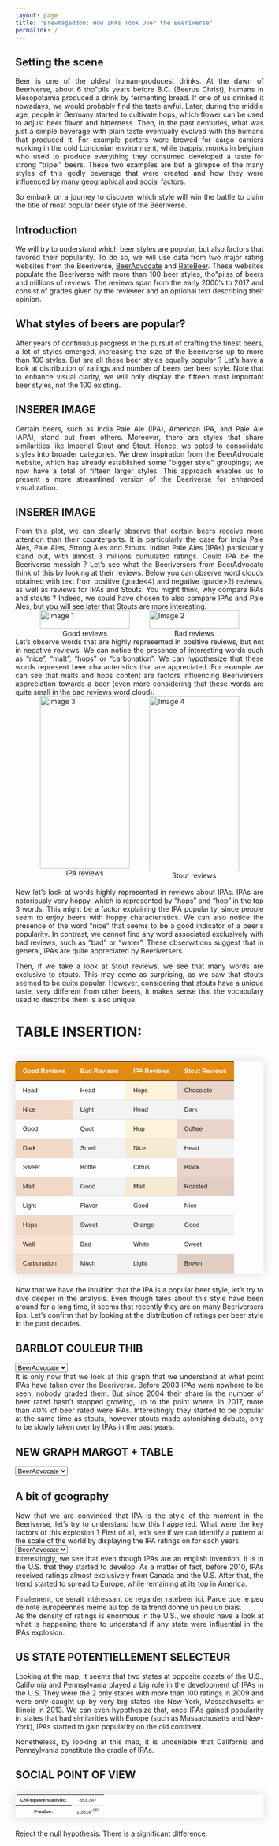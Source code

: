 ```yaml
---
layout: page
title: "Brewmageddon: How IPAs Took Over the Beeriverse"
permalink: /
---
```


<style>
    .styled-table {
        border-collapse: collapse;
        margin: 25px 0;
        font-size: 0.9em;
        font-family: sans-serif;
        min-width: 400px;
        box-shadow: 0 0 20px rgba(0, 0, 0, 0.15);
        border-radius: 5px 5px 5px 5px;
        overflow: hidden
    }

    .styled-table thead tr {
        background-color: #e38b11;
        color: #ffffff;
        text-align: left;
    }

    .styled-table th,
    .styled-table td {
        padding: 12px 15px;
    }

    .styled-table tbody tr {
        border: none;
        border-bottom: 1px solid #dddddd;
    }

    .styled-table tbody tr:nth-of-type(even) {
        background-color: #f3f3f3;
    }

    .styled-table tbody tr.active-row {
    font-weight: bold;
    color: #b84d14;
    }

    .pils-cell {
        background-color: rgba(254,196,79,0.2);
    }

    .brique-cell {
        background-color: rgba(236,112,20,0.2);
    }

    .marron-cell {
        background-color: rgba(153,52,4,0.2);
    }

/* #################################################################
Styles communs, similaires à .styled-table mais sans tr:last-of-type 
*/



.styled-table-no-last-tr {
    /* Styles communs, similaires à .styled-table mais sans tr:last-of-type */
    border-collapse: collapse;
    font-size: 0.7em;
    font-family: sans-serif;
    min-width: 100px;
    box-shadow: 0 0 20px rgba(0, 0, 0, 0.15);
    border-radius: 5px 5px 5px 5px;
    overflow: hidden;
}

.styled-table-no-last-tr thead tr {
    /* Styles pour l'en-tête */
    background-color: #e38b12;
    color: #ffffff;
    text-align: left;
}

.styled-table-no-last-tr th,
.styled-table-no-last-tr td {
    /* Styles pour les cellules */
    text-align: center;
    padding: 5px 10px;
}

.styled-table-no-last-tr tbody tr {
    /* Styles pour les lignes du corps du tableau */
    border: none;
    border-bottom: 1px solid #dddddd;
}

.styled-table-no-last-tr tbody tr.active-row {
    /* Styles pour les lignes actives du corps du tableau */
    font-weight: bold;
    color: #b84d14;
}

.styled-table-no-last-tr th {
    /* Styles pour les cellules d'en-tête */
    background-color: #ffffff;
}

</style>





## Setting the scene

<div style="text-align: justify;">
Beer is one of the oldest human-producest drinks. At the dawn of Beeriverse, about 6 tho"pils years before B.C. (Beerus Christ), humans in Mesopotamia produced a drink by fermenting bread. If one of us drinked it nowadays, we would probably find the taste awful. Later, during the middle age, people in Germany started to cultivate hops, which flower can be used to adjust beer flavor and bitterness. Then, in the past centuries, what was just a simple beverage with plain taste eventually evolved with the humans that produced it. For example porters were brewed for cargo carriers working in the cold Londonian environment, while trappist monks in belgium who used to produce everything they consumed developed a taste for strong “tripel” beers. These two examples are but a glimpse of the many styles of this godly beverage that were created and how they were influenced by many geographical and social factors.  

So embark on a journey to discover which style will win the battle to claim the title of most popular beer style of the Beeriverse.
</div>

## Introduction

<div style="text-align: justify;">
We will try to understand which beer styles are popular, but also factors that favored their popularity. To do so, we will use data from two major rating websites from the Beeriverse, <a href="https://www.beeradvocate.com/" target="_blank">BeerAdvocate</a> and <a href="https://www.ratebeer.com/" target="_blank">RateBeer</a>. These websites populate the Beeriverse with more than 100 beer styles, tho"pilss of beers and millions of reviews. The reviews span from the early 2000’s to 2017 and consist of grades given by the reviewer and an optional text describing their opinion.
</div>

## What styles of beers are popular?

<div style="text-align: justify;">
After years of continuous progress in the pursuit of crafting the finest beers, a lot of styles emerged, increasing the size of the Beeriverse up to more than 100 styles. But are all these beer styles equally popular ? Let’s have a look at distribution of ratings and number of beers per beer style. Note that to enhance visual clarity, we will only display the fifteen most important beer styles, not the 100 existing.
</div>



## INSERER IMAGE



<div style="text-align: justify;">
Certain beers, such as India Pale Ale (IPA), American IPA, and Pale Ale (APA), stand out from others. Moreover, there are styles that share similarities like Imperial Stout and Stout. Hence, we opted to consolidate styles into broader categories. We drew inspiration from the BeerAdvocate website, which has already established some "bigger style" groupings; we now have a total of fifteen larger styles. This approach enables us to present a more streamlined version of the Beeriverse for enhanced visualization.
</div>


## INSERER IMAGE

<div style="text-align: justify;">
From this plot, we can clearly observe that certain beers receive more attention than their counterparts. It is particularly the case for India Pale Ales, Pale Ales, Strong Ales and Stouts. Indian Pale Ales (IPAs) particularly stand out, with almost 3 millions cumulated ratings. Could IPA be the Beeriverse messiah ?  
Let’s see what the Beeriversers from BeerAdvocate think of this by looking at their reviews. Below you can observe word clouds obtained with text from positive (grade&lt;4) and negative (grade&gt;2) reviews, as well as reviews for IPAs and Stouts. You might think, why compare IPAs and stouts ? Indeed, we could have chosen to also compare IPAs and Pale Ales, but you will see later that Stouts are more interesting.
</div>



<div style="display: flex; justify-content: center;">
    <div style="width: 80%;">
        <div style="display: flex; justify-content: space-between;">
            <div style="width: 45%;">
                <img src="{{ site.baseurl }}/assets/plots/good.png" alt="Image 1" style="width: 100%; height: auto;">
                <figcaption style="text-align: center;">Good reviews</figcaption>
            </div>
            <div style="width: 45%;">
                <img src="{{ site.baseurl }}/assets/plots/bad.png" alt="Image 2" style="width: 100%; height: auto;">
                <figcaption style="text-align: center;">Bad reviews</figcaption>
            </div>
        </div>
    </div>
</div>


<div style="text-align: justify;">
<br>
Let’s observe words that are highly represented in positive reviews, but not in negative reviews. We can notice the presence of interesting words such as “nice”, “malt”, “hops” or “carbonation”. We can hypothesize that these words represent beer characteristics that are appreciated. For example we can see that malts and hops content are factors influencing Beeriversers appreciation towards a beer (even more considering that these words are quite small in the bad reviews word cloud).
</div>


<div style="display: flex; justify-content: center;">
    <div style="width: 80%;">
        <div style="display: flex; justify-content: space-between;">
            <div style="width: 45%;">
                <img src="{{ site.baseurl }}/assets/plots/ipa.png" alt="Image 3" style="width: 100%; height: 350px;">
                <figcaption style="text-align: center;">IPA reviews</figcaption>
            </div>
            <div style="width: 45%;">
                <img src="{{ site.baseurl }}/assets/plots/stout.png" alt="Image 4" style="width: 100%; height: 355px;">
                <figcaption style="text-align: center;">Stout reviews</figcaption>
            </div>
        </div>
    </div>
</div>


<div style="text-align: justify;">
<br>
Now let’s look at words highly represented in reviews about IPAs. IPAs are notoriously very hoppy, which is represented by “hops” and “hop” in the top 3 words. This might be a factor explaining the IPA popularity, since people seem to enjoy beers with hoppy characteristics. We can also notice the presence of the word “nice” that seems to be a good indicator of a beer's popularity. In contrast, we cannot find any word associated exclusively with bad reviews, such as “bad” or “water”. These observations suggest that in general, IPAs are quite appreciated by Beeriversers.  

Then, if we take a look at Stout reviews, we see that many words are exclusive to stouts. This may come as surprising, as we saw that stouts seemed to be quite popular. However, considering that stouts have a unique taste, very different from other beers, it makes sense that the vocabulary used to describe them is also unique.
<br>
</div>

# TABLE INSERTION:

<div style="display: flex; justify-content: center;">
    <table class="styled-table">
        <thead>
            <tr>
                <th>Good Reviews</th>
                <th>Bad Reviews</th>
                <th>IPA Reviews</th>
                <th>Stout Reviews</th>
            </tr>
        </thead>
        <tbody>
            <tr>
                <td>Head</td>
                <td>Head</td>
                <td class="pils-cell">Hops</td>
                <td class="marron-cell">Chocolate</td>
            </tr>
            <tr>
                <td class="brique-cell">Nice</td>
                <td>Light</td>
                <td>Head</td>
                <td>Dark</td>
            </tr>
            <tr>
                <td>Good</td>
                <td>Quot</td>
                <td class="pils-cell">Hop</td>
                <td class="marron-cell">Coffee</td>
            </tr>
            <tr>
                <td class="brique-cell">Dark</td>
                <td>Smell</td>
                <td class="pils-cell">Nice</td>
                <td>Head</td>
            </tr>
            <tr>
                <td>Sweet</td>
                <td>Bottle</td>
                <td>Citrus</td>
                <td class="marron-cell">Black</td>
            </tr>
            <tr>
                <td class="brique-cell">Malt</td>
                <td>Good</td>
                <td class="pils-cell">Malt</td>
                <td class="marron-cell">Roasted</td>
            </tr>
            <tr>
                <td>Light</td>
                <td>Flavor</td>
                <td>Good</td>
                <td>Nice</td>
            </tr>
            <tr>
                <td class="brique-cell">Hops</td>
                <td>Sweet</td>
                <td>Orange</td>
                <td>Good</td>
            </tr>
            <tr>
                <td class="brique-cell">Well</td>
                <td>Bad</td>
                <td>White</td>
                <td>Sweet</td>
            </tr>
            <tr>
                <td class="brique-cell">Carbonation</td>
                <td>Much</td>
                <td>Light</td>
                <td class="marron-cell">Brown</td>
            </tr>
        </tbody>
    </table>
</div>





<div style="text-align: justify;">
Now that we have the intuition that the IPA is a popular beer style, let’s try to dive deeper in the analysis. Even though tales about this style have been around for a long time, it seems that recently they are on many Beeriversers lips. Let’s confirm that by looking at the distribution of ratings per beer style in the past decades.
</div>


## BARBLOT COULEUR THIB

<select id="selector2">
    <option value="ba_IPA">BeerAdvocate</option>
    <option value="rb_IPA">RateBeer</option>
</select>

<!-- Conteneur pour afficher le contenu sélectionné -->
<div id="content_ratings_per_year">
    <!-- Le contenu sera affiché ici -->
</div>

<!-- Inclusion du script JavaScript -->
<script>
document.addEventListener('DOMContentLoaded', function() {
    const select = document.getElementById('selector2');
    const content = document.getElementById('content_ratings_per_year');


        function loadBeerAdvocateImage() {
            content.innerHTML = '<object type="text/html" data="{{ site.baseurl }}/assets/plots/ba_normalized_ratings_690px.html" style="width: 700px; height: 620px;"></object>';
        }

        // Charger l'image BeerAdvocate au chargement initial
        loadBeerAdvocateImage();


    select.addEventListener('change', function() {
        const selectedValue = select.value;
        if (selectedValue === 'ba_IPA') {
            content.innerHTML = '<object type="text/html" data="{{ site.baseurl }}/assets/plots/ba_normalized_ratings_690px.html" style="width: 700px; height: 620px;"></object>';
        } else if (selectedValue === 'rb_IPA') {
            content.innerHTML = '<object type="text/html" data="{{ site.baseurl }}/assets/plots/rb_normalized_ratings_690px.html" style="width: 700px; height: 620px;"></object>';
        }
    });
});
</script>



<div style="text-align: justify;">
It is only now that we look at this graph that we understand at what point IPAs have taken over the Beeriverse. Before 2003 IPAs were nowhere to be seen, nobody graded them. But since 2004 their share in the number of beer rated hasn’t stopped growing, up to the point where, in 2017, more than 40% of beer rated were IPAs. Interestingly they started to be popular at the same time as stouts, however stouts made astonishing debuts, only to be slowly taken over by IPAs in the past years.
</div>


## NEW GRAPH MARGOT + TABLE 



<select id="selector2">
    <option value="ba_IPA">BeerAdvocate</option>
    <option value="rb_IPA">RateBeer</option>
</select>

<!-- Conteneur pour afficher le contenu sélectionné -->
<div id="content_ratings_per_year">
    <!-- Le contenu sera affiché ici -->
</div>

<!-- Inclusion du script JavaScript -->
<script>
document.addEventListener('DOMContentLoaded', function() {
    const select = document.getElementById('selector2');
    const content = document.getElementById('content_ratings_per_year');


        function loadBeerAdvocateImage() {
            content.innerHTML = '<object type="text/html" data="{{ site.baseurl }}/assets/plots/ba_increase_ratings_690px.html" style="width: 700px; height: 620px;"></object>';
        }

        // Charger l'image BeerAdvocate au chargement initial
        loadBeerAdvocateImage();


    select.addEventListener('change', function() {
        const selectedValue = select.value;
        if (selectedValue === 'ba_IPA') {
            content.innerHTML = '<object type="text/html" data="{{ site.baseurl }}/assets/plots/ba_increase_ratings_690px.html" style="width: 700px; height: 620px;"></object>';
        } else if (selectedValue === 'rb_IPA') {
            content.innerHTML = '<object type="text/html" data="{{ site.baseurl }}/assets/plots/rb_increase_ratings_690px.html" style="width: 700px; height: 620px;"></object>';
        }
    });
});
</script>









## A bit of geography

<div style="text-align: justify;">
Now that we are convinced that IPA is the style of the moment in the Beeriverse, let’s try to understand how this happened. What were the key factors of this explosion ? First of all, let’s see if we can identify a pattern at the scale of the world by displaying the IPA ratings on for each years.
</div>


<select id="selector">
    <option value="ba_IPA">BeerAdvocate</option>
    <option value="rb_IPA">RateBeer</option>
</select>

<!-- Conteneur pour afficher le contenu sélectionné -->
<div id="content">
    <!-- Le contenu sera affiché ici -->
</div>

<!-- Inclusion du script JavaScript -->
<script>
document.addEventListener('DOMContentLoaded', function() {
    const select = document.getElementById('selector');
    const content = document.getElementById('content');


        function loadBeerAdvocateImage() {
            content.innerHTML = '<object type="text/html" data="{{ site.baseurl }}/assets/plots/ba_IPA_worldmap_690px.html" style="width: 700px; height: 620px;"></object>';
        }

        // Charger l'image BeerAdvocate au chargement initial
        loadBeerAdvocateImage();


    select.addEventListener('change', function() {
        const selectedValue = select.value;
        if (selectedValue === 'ba_IPA') {
            content.innerHTML = '<object type="text/html" data="{{ site.baseurl }}/assets/plots/ba_IPA_worldmap_690px.html" style="width: 700px; height: 620px;"></object>';
        } else if (selectedValue === 'rb_IPA') {
            content.innerHTML = '<object type="text/html" data="{{ site.baseurl }}/assets/plots/rb_IPA_worldmap_690px.html" style="width: 700px; height: 620px;"></object>';
        }
    });
});
</script>

<div style="text-align: justify;">
Interestingly, we see that even though IPAs are an english invention, it is in the U.S. that they started to develop. As a matter of fact, before 2010, IPAs received ratings almost exclusively from Canada and the U.S. After that, the trend started to spread to Europe, while remaining at its top in America.

Finalement, ce serait intéressant de regarder ratebeer ici. Parce que le peu de note européennes meme au top de la trend donne un peu un biais.  
As the density of ratings is enormous in the U.S., we should have a look at what is happening there to understand if any state were influential in the IPAs explosion.
</div>

## US STATE POTENTIELLEMENT SELECTEUR

<!-- US STATE  -->
<object type="text/html" data="{{ site.baseurl }}/assets/plots/ba_IPA_USAmap_690px.html" width="700px" height="620px"></object>



<div style="text-align: justify;">
Looking at the map, it seems that two states at opposite coasts of the U.S., California and Pennsylvania played a big role in the development of IPAs in the U.S. They were the 2 only states with more than 100 ratings in 2009 and were only caught up by very big states like New-York, Massachusetts or Illinois in 2013. We can even hypothesize that, once IPAs gained popularity in states that had similarities with Europe (such as Massachusetts and New-York), IPAs started to gain popularity on the old continent.  

Nonetheless, by looking at this map, it is undeniable that California and Pennsylvania constitute the cradle of IPAs.  
</div>



## SOCIAL POINT OF VIEW

<!-- Image Microbrewery IPA overall  -->
<object type="text/html" data="{{ site.baseurl }}/assets/plots/microbrewery_ipa_overall.html" width="700px" height="520px"></object>

<div style="display: flex; justify-content: center;">
    <table class="styled-table-no-last-tr">
        <tbody>
            <tr>
                <th class="first-column">Chi-square statistic:</th>
                <td>853.347</td>
            </tr>
            <tr>
                <th class="first-column">P-value:</th>
                <td>1.361e<sup>-187</sup></td>
            </tr>
        </tbody>
    </table>
</div>

Reject the null hypothesis: There is a significant difference.